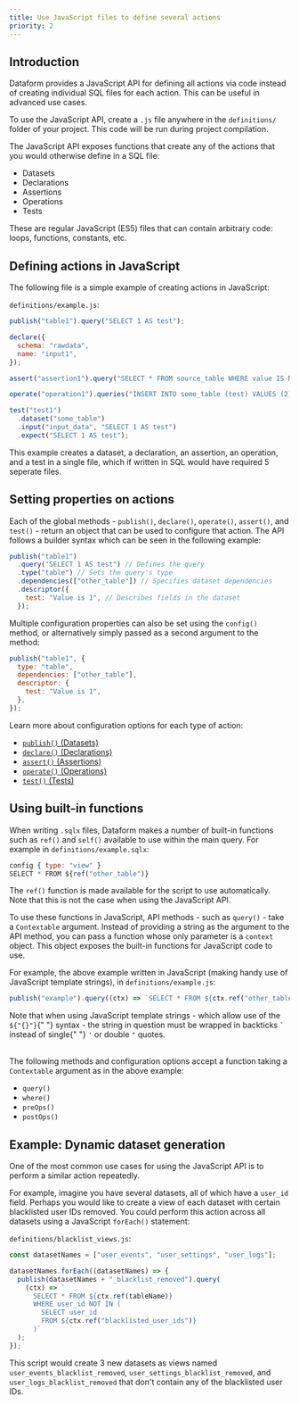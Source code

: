 ```yaml
---
title: Use JavaScript files to define several actions
priority: 2
---
```


## Introduction

Dataform provides a JavaScript API for defining all actions via code instead of creating individual SQL files for each action. This can be useful in advanced use cases.

To use the JavaScript API, create a `.js` file anywhere in the `definitions/` folder of your project. This code will be run during project compilation.

The JavaScript API exposes functions that create any of the actions that you would otherwise define in a SQL file:

- Datasets
- Declarations
- Assertions
- Operations
- Tests

These are regular JavaScript (ES5) files that can contain arbitrary code: loops, functions, constants, etc.

## Defining actions in JavaScript

The following file is a simple example of creating actions in JavaScript:

`definitions/example.js`:

```js
publish("table1").query("SELECT 1 AS test");

declare({
  schema: "rawdata",
  name: "input1",
});

assert("assertion1").query("SELECT * FROM source_table WHERE value IS NULL");

operate("operation1").queries("INSERT INTO some_table (test) VALUES (2)");

test("test1")
  .dataset("some_table")
  .input("input_data", "SELECT 1 AS test")
  .expect("SELECT 1 AS test");
```

This example creates a dataset, a declaration, an assertion, an operation, and a test in a single file, which if written in SQL would have required 5 seperate files.

## Setting properties on actions

Each of the global methods - `publish()`, `declare()`, `operate()`, `assert()`, and `test()` - return an object that can be used to configure that action. The API follows a builder syntax which can be seen in the following example:

```js
publish("table1")
  .query("SELECT 1 AS test") // Defines the query
  .type("table") // Sets the query's type
  .dependencies(["other_table"]) // Specifies dataset dependencies
  .descriptor({
    test: "Value is 1", // Describes fields in the dataset
  });
```

Multiple configuration properties can also be set using the `config()` method, or alternatively simply passed as a second argument to the method:

```js
publish("table1", {
  type: "table",
  dependencies: ["other_table"],
  descriptor: {
    test: "Value is 1",
  },
});
```

Learn more about configuration options for each type of action:

- [`publish()` (Datasets)](datasets)
- [`declare()` (Declarations)](declarations)
- [`assert()` (Assertions)](assertions)
- [`operate()` (Operations)](operations)
- [`test()` (Tests)](tests)

## Using built-in functions

When writing `.sqlx` files, Dataform makes a number of built-in functions such as `ref()` and `self()` available to use within the main query. For example in `definitions/example.sqlx`:

```js
config { type: "view" }
SELECT * FROM ${ref("other_table")}
```

The `ref()` function is made available for the script to use automatically. Note that this is not the case when using the JavaScript API.

To use these functions in JavaScript, API methods - such as `query()` - take a `Contextable` argument. Instead of providing a string as the argument to the API method,
you can pass a function whose only parameter is a `context` object. This object exposes the built-in functions for JavaScript code to use.

For example, the above example written in JavaScript (making handy use of JavaScript template strings), in `definitions/example.js`:

```js
publish("example").query((ctx) => `SELECT * FROM ${ctx.ref("other_table")}`);
```

<div className="bp3-callout bp3-icon-info-sign bp3-intent-warning" markdown="1">
  Note that when using JavaScript template strings - which allow use of the <code>${"{}"}</code>{" "}
  syntax - the string in question must be wrapped in backticks <code>`</code> instead of single{" "}
  <code>'</code> or double <code>"</code> quotes.
</div>

<br />

The following methods and configuration options accept a function taking a `Contextable` argument as in the above example:

- `query()`
- `where()`
- `preOps()`
- `postOps()`

## Example: Dynamic dataset generation

One of the most common use cases for using the JavaScript API is to perform a similar action repeatedly.

For example, imagine you have several datasets, all of which have a `user_id` field. Perhaps you would like to create a view of each dataset with certain blacklisted user IDs removed.
You could perform this action across all datasets using a JavaScript `forEach()` statement:

`definitions/blacklist_views.js`:

```js
const datasetNames = ["user_events", "user_settings", "user_logs"];

datasetNames.forEach((datasetNames) => {
  publish(datasetNames + "_blacklist_removed").query(
    (ctx) => `
      SELECT * FROM ${ctx.ref(tableName)}
      WHERE user_id NOT IN (
        SELECT user_id
        FROM ${ctx.ref("blacklisted_user_ids")}
      )`
  );
});
```

This script would create 3 new datasets as views named `user_events_blacklist_removed`, `user_settings_blacklist_removed`, and `user_logs_blacklist_removed` that don't contain any of the blacklisted user IDs.
